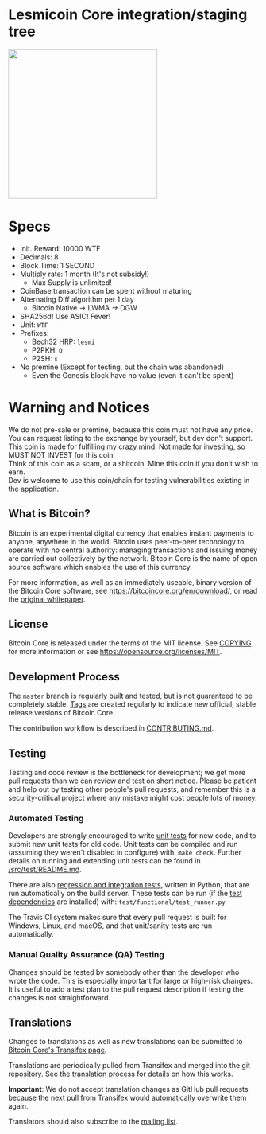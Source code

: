 Lesmicoin Core integration/staging tree
=====================================

<img src="https://cdn.rawgit.com/nao20010128nao/lesmicoin/master/lesmicoin.svg" width="300px">

# Specs
- Init. Reward: 10000 WTF
- Decimals: 8
- Block Time: 1 SECOND
- Multiply rate: 1 month (It's not subsidy!)
  - Max Supply is unlimited!
- CoinBase transaction can be spent without maturing
- Alternating Diff algorithm per 1 day
  - Bitcoin Native -> LWMA -> DGW
- SHA256d! Use ASIC! Fever!
- Unit: `WTF`
- Prefixes:
  - Bech32 HRP: `lesmi`
  - P2PKH: `Q`
  - P2SH: `s`
- No premine (Except for testing, but the chain was abandoned)
  - Even the Genesis block have no value (even it can't be spent)

# Warning and Notices
We do not pre-sale or premine, because this coin must not have any price.
You can request listing to the exchange by yourself, but dev don't support.    
This coin is made for fulfilling my crazy mind. Not made for investing, so MUST NOT INVEST for this coin.    
Think of this coin as a scam, or a shitcoin. Mine this coin if you don't wish to earn.    
Dev is welcome to use this coin/chain for testing vulnerabilities existing in the application.


What is Bitcoin?
----------------

Bitcoin is an experimental digital currency that enables instant payments to
anyone, anywhere in the world. Bitcoin uses peer-to-peer technology to operate
with no central authority: managing transactions and issuing money are carried
out collectively by the network. Bitcoin Core is the name of open source
software which enables the use of this currency.

For more information, as well as an immediately useable, binary version of
the Bitcoin Core software, see https://bitcoincore.org/en/download/, or read the
[original whitepaper](https://bitcoincore.org/bitcoin.pdf).

License
-------

Bitcoin Core is released under the terms of the MIT license. See [COPYING](COPYING) for more
information or see https://opensource.org/licenses/MIT.

Development Process
-------------------

The `master` branch is regularly built and tested, but is not guaranteed to be
completely stable. [Tags](https://github.com/bitcoin/bitcoin/tags) are created
regularly to indicate new official, stable release versions of Bitcoin Core.

The contribution workflow is described in [CONTRIBUTING.md](CONTRIBUTING.md).

Testing
-------

Testing and code review is the bottleneck for development; we get more pull
requests than we can review and test on short notice. Please be patient and help out by testing
other people's pull requests, and remember this is a security-critical project where any mistake might cost people
lots of money.

### Automated Testing

Developers are strongly encouraged to write [unit tests](src/test/README.md) for new code, and to
submit new unit tests for old code. Unit tests can be compiled and run
(assuming they weren't disabled in configure) with: `make check`. Further details on running
and extending unit tests can be found in [/src/test/README.md](/src/test/README.md).

There are also [regression and integration tests](/test), written
in Python, that are run automatically on the build server.
These tests can be run (if the [test dependencies](/test) are installed) with: `test/functional/test_runner.py`

The Travis CI system makes sure that every pull request is built for Windows, Linux, and macOS, and that unit/sanity tests are run automatically.

### Manual Quality Assurance (QA) Testing

Changes should be tested by somebody other than the developer who wrote the
code. This is especially important for large or high-risk changes. It is useful
to add a test plan to the pull request description if testing the changes is
not straightforward.

Translations
------------

Changes to translations as well as new translations can be submitted to
[Bitcoin Core's Transifex page](https://www.transifex.com/projects/p/bitcoin/).

Translations are periodically pulled from Transifex and merged into the git repository. See the
[translation process](doc/translation_process.md) for details on how this works.

**Important**: We do not accept translation changes as GitHub pull requests because the next
pull from Transifex would automatically overwrite them again.

Translators should also subscribe to the [mailing list](https://groups.google.com/forum/#!forum/bitcoin-translators).
